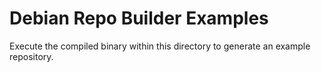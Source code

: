 # Debian Repo Builder Examples

Execute the compiled binary within this directory to generate an example repository.
